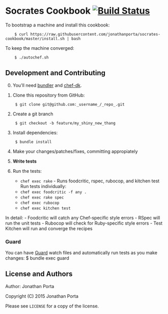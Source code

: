 # Socrates Cookbook [![Build Status](https://travis-ci.org/jonathanporta/socrates-cookbook.svg?branch=master)](https://travis-ci.org/jonathanporta/socrates-cookbook)
To bootstrap a machine and install this cookbook:

        $ curl https://raw.githubusercontent.com/jonathanporta/socrates-cookbook/master/install.sh | bash

To keep the machine converged:

        $ ./autochef.sh

## Development and Contributing
0. You'll need [bundler](http://github.com/carlhuda/bundler) and [chef-dk](https://github.com/chef/chef-dk).
1. Clone this repository from GitHub:

        $ git clone git@github.com:_username_/_repo_.git

2. Create a git branch

        $ git checkout -b feature/my_shiny_new_thang

3. Install dependencies:

        $ bundle install

4. Make your changes/patches/fixes, committing appropiately
5. **Write tests**
6. Run the tests:
    - `chef exec rake` - Runs foodcritic, rspec, rubocop, and kitchen test
   Run tests individually:
    - `chef exec foodcritic -f any .`
    - `chef exec rake spec`
    - `chef exec rubocop`
    - `chef exec kitchen test`

  In detail:
    - Foodcritic will catch any Chef-specific style errors
    - RSpec will run the unit tests
    - Rubocop will check for Ruby-specific style errors
    - Test Kitchen will run and converge the recipes
### Guard
You can have [Guard](https://github.com/guard/guard) watch files and
automatically run tests as you make changes:
        $ bundle exec guard

## License and Authors
Author: Jonathan Porta

Copyright (C) 2015 Jonathan Porta

Please see `LICENSE` for a copy of the license.
